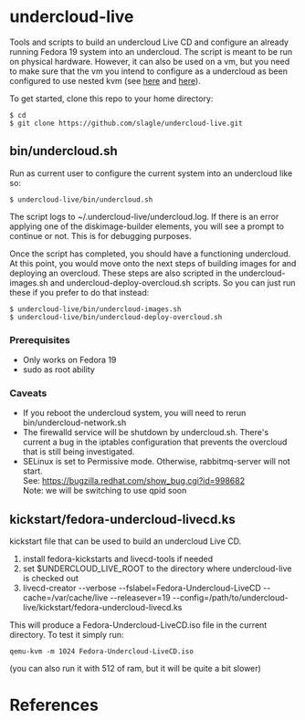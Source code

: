 # undercloud-live

Tools and scripts to build an undercloud Live CD and configure an already
running Fedora 19 system into an undercloud.  The script is meant to be run on
physical hardware.  However, it can also be used on a vm, but you need to make
sure that the vm you intend to configure as a undercloud as been configured to
use nested kvm (see [here][1] and [here][2]).

To get started, clone this repo to your home directory:

    $ cd
    $ git clone https://github.com/slagle/undercloud-live.git

## bin/undercloud.sh
Run as current user to configure the current system into an undercloud like so:

    $ undercloud-live/bin/undercloud.sh

The script logs to ~/.undercloud-live/undercloud.log.  If there is an error
applying one of the diskimage-builder elements, you will see a prompt to
continue or not.  This is for debugging purposes.

Once the script has completed, you should have a functioning undercloud.  At
this point, you would move onto the next steps of building images for and
deploying an overcloud.  These steps are also scripted in the
undercloud-images.sh and undercloud-deploy-overcloud.sh scripts.  So you can
just run these if you prefer to do that instead:

    $ undercloud-live/bin/undercloud-images.sh
    $ undercloud-live/bin/undercloud-deploy-overcloud.sh


### Prerequisites
* Only works on Fedora 19
* sudo as root ability

### Caveats
* If you reboot the undercloud system, you will need to rerun
  bin/undercloud-network.sh
* The firewalld service will be shutdown by undercloud.sh.  There's current a
  bug in the iptables configuration that prevents the overcloud that is still
  being investigated.
* SELinux is set to Permissive mode.  Otherwise, rabbitmq-server will not
  start.  
  See: https://bugzilla.redhat.com/show_bug.cgi?id=998682  
  Note: we will be switching to use qpid soon

## kickstart/fedora-undercloud-livecd.ks
kickstart file that can be used to build an undercloud Live CD.

1. install fedora-kickstarts and livecd-tools if needed
1. set $UNDERCLOUD_LIVE_ROOT to the directory where undercloud-live is checked out
1. livecd-creator --verbose  --fslabel=Fedora-Undercloud-LiveCD --cache=/var/cache/live --releasever=19 --config=/path/to/undercloud-live/kickstart/fedora-undercloud-livecd.ks

This will produce a Fedora-Undercloud-LiveCD.iso file in the current directory.
To test it simply run:

    qemu-kvm -m 1024 Fedora-Undercloud-LiveCD.iso 
(you can also run it with 512 of ram, but it will be quite a bit slower)

# References

[1]: http://www.server-world.info/en/note?os=Fedora_19&p=kvm&f=8
[2]: https://fedoraproject.org/wiki/QA:Testcase_KVM_nested_virt
